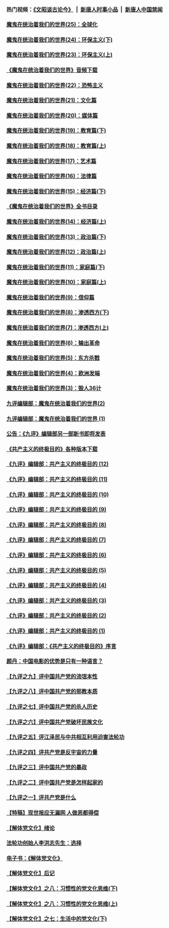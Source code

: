 #### 热门视频：[《文昭谈古论今》](https://github.com/gfw-breaker/wenzhao/blob/master/README.md?t=10200633) &nbsp;|&nbsp; [新唐人时事小品](https://github.com/gfw-breaker/ntdtv-comedy/blob/master/README.md?t=10200633) &nbsp;|&nbsp; [新唐人中国禁闻](https://github.com/gfw-breaker/ntdtv-news/blob/master/README.md?t=10200633)

#### [魔鬼在统治着我们的世界(25)：全球化](../pages/nsc422/n10788205.md?t=10200633) 

#### [魔鬼在统治着我们的世界(24)：环保主义(下)](../pages/nsc422/n10695307.md?t=10200633) 

#### [魔鬼在统治着我们的世界(23)：环保主义(上)](../pages/nsc422/n10688613.md?t=10200633) 

#### [《魔鬼在统治着我们的世界》音频下载](../pages/nsc422/n10635553.md?t=10200633) 

#### [魔鬼在统治着我们的世界(22)：恐怖主义](../pages/nsc422/n10614727.md?t=10200633) 

#### [魔鬼在统治着我们的世界(21)：文化篇](../pages/nsc422/n10597706.md?t=10200633) 

#### [魔鬼在统治着我们的世界(20)：媒体篇](../pages/nsc422/n10586579.md?t=10200633) 

#### [魔鬼在统治着我们的世界(19)：教育篇(下)](../pages/nsc422/n10564808.md?t=10200633) 

#### [魔鬼在统治着我们的世界(18)：教育篇(上)](../pages/nsc422/n10526970.md?t=10200633) 

#### [魔鬼在统治着我们的世界(17)：艺术篇](../pages/nsc422/n10499093.md?t=10200633) 

#### [魔鬼在统治着我们的世界(16)：法律篇](../pages/nsc422/n10485969.md?t=10200633) 

#### [魔鬼在统治着我们的世界(15)：经济篇(下)](../pages/nsc422/n10469975.md?t=10200633) 

#### [《魔鬼在统治着我们的世界》全书目录](../pages/nsc422/n10464261.md?t=10200633) 

#### [魔鬼在统治着我们的世界(14)：经济篇(上)](../pages/nsc422/n10457370.md?t=10200633) 

#### [魔鬼在统治着我们的世界(13)：政治篇(下)](../pages/nsc422/n10448270.md?t=10200633) 

#### [魔鬼在统治着我们的世界(12)：政治篇(上)](../pages/nsc422/n10444576.md?t=10200633) 

#### [魔鬼在统治着我们的世界(11)：家庭篇(下)](../pages/nsc422/n10440961.md?t=10200633) 

#### [魔鬼在统治着我们的世界(10)：家庭篇(上)](../pages/nsc422/n10435448.md?t=10200633) 

#### [魔鬼在统治着我们的世界(9)：信仰篇](../pages/nsc422/n10432159.md?t=10200633) 

#### [魔鬼在统治着我们的世界(8)：渗透西方(下)](../pages/nsc422/n10429603.md?t=10200633) 

#### [魔鬼在统治着我们的世界(7)：渗透西方(上)](../pages/nsc422/n10426013.md?t=10200633) 

#### [魔鬼在统治着我们的世界(6)：输出革命](../pages/nsc422/n10421536.md?t=10200633) 

#### [魔鬼在统治着我们的世界(5)：东方杀戮](../pages/nsc422/n10417707.md?t=10200633) 

#### [魔鬼在统治着我们的世界(4)：欧洲发端](../pages/nsc422/n10414890.md?t=10200633) 

#### [魔鬼在统治着我们的世界(3)：毁人36计](../pages/nsc422/n10411583.md?t=10200633) 

#### [九评编辑部：魔鬼在统治着我们的世界(2)](../pages/nsc422/n10410036.md?t=10200633) 

#### [九评编辑部：魔鬼在统治着我们的世界 (1)](../pages/nsc422/n10406825.md?t=10200633) 

#### [公告：《九评》编辑部另一部新书即将发表](../pages/nsc422/n10405104.md?t=10200633) 

#### [《共产主义的终极目的》各种版本下载](../pages/nsc422/n10022138.md?t=10200633) 

#### [《九评》编辑部：共产主义的终极目的 (12)](../pages/nsc422/n9933272.md?t=10200633) 

#### [《九评》编辑部：共产主义的终极目的 (11)](../pages/nsc422/n9924973.md?t=10200633) 

#### [《九评》编辑部：共产主义的终极目的 (10)](../pages/nsc422/n9920883.md?t=10200633) 

#### [《九评》编辑部：共产主义的终极目的 (9)](../pages/nsc422/n9916363.md?t=10200633) 

#### [《九评》编辑部：共产主义的终极目的 (8)](../pages/nsc422/n9912488.md?t=10200633) 

#### [《九评》编辑部：共产主义的终极目的 (7)](../pages/nsc422/n9901176.md?t=10200633) 

#### [《九评》编辑部：共产主义的终极目的 (6)](../pages/nsc422/n9899359.md?t=10200633) 

#### [《九评》编辑部：共产主义的终极目的 (5)](../pages/nsc422/n9893174.md?t=10200633) 

#### [《九评》编辑部：共产主义的终极目的 (4)](../pages/nsc422/n9891246.md?t=10200633) 

#### [《九评》编辑部：共产主义的终极目的 (3)](../pages/nsc422/n9879879.md?t=10200633) 

#### [《九评》编辑部：共产主义的终极目的 (2)](../pages/nsc422/n9876205.md?t=10200633) 

#### [《九评》编辑部：共产主义的终极目的 (1)](../pages/nsc422/n9865857.md?t=10200633) 

#### [《九评》编辑部：《共产主义的终极目的》序言](../pages/nsc422/n9862666.md?t=10200633) 

#### [颜丹：中国电影的优势是只有一种语言？](../pages/nsc422/n9583062.md?t=10200633) 

#### [【九评之九】评中国共产党的流氓本性](../pages/nsc422/n737542.md?t=10200633) 

#### [【九评之八】评中国共产党的邪教本质](../pages/nsc422/n735942.md?t=10200633) 

#### [【九评之七】评中国共产党的杀人历史](../pages/nsc422/n733806.md?t=10200633) 

#### [【九评之六】评中国共产党破坏民族文化](../pages/nsc422/n731667.md?t=10200633) 

#### [【九评之五】评江泽民与中共相互利用迫害法轮功](../pages/nsc422/n730058.md?t=10200633) 

#### [【九评之四】评共产党是反宇宙的力量](../pages/nsc422/n727814.md?t=10200633) 

#### [【九评之三】评中国共产党的暴政](../pages/nsc422/n725597.md?t=10200633) 

#### [【九评之二】评中国共产党是怎样起家的](../pages/nsc422/n723946.md?t=10200633) 

#### [【九评之一】评共产党是什么](../pages/nsc422/n722529.md?t=10200633) 

#### [【特稿】现世报应无漏网 人做恶都得偿](../pages/nsc422/n4215167.md?t=10200633) 

#### [【解体党文化】绪论](../pages/nsc422/n1449356.md?t=10200633) 

#### [法轮功创始人李洪志先生：选择](../pages/nsc422/n3580738.md?t=10200633) 

#### [电子书：《解体党文化》](../pages/nsc422/n1573484.md?t=10200633) 

#### [【解体党文化】后记](../pages/nsc422/n1531999.md?t=10200633) 

#### [【解体党文化】之八：习惯性的党文化思维(下)](../pages/nsc422/n1526477.md?t=10200633) 

#### [【解体党文化】之八：习惯性的党文化思维(上)](../pages/nsc422/n1520631.md?t=10200633) 

#### [【解体党文化】之七：生活中的党文化(下)](../pages/nsc422/n1513446.md?t=10200633) 

